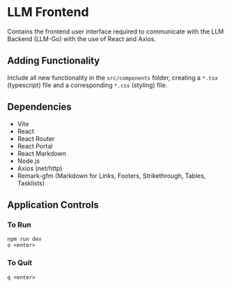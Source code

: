 # LLM Frontend

Contains the frontend user interface required to communicate with the LLM Backend (LLM-Go) with the use of React and Axios.

## Adding Functionality

Include all new functionality in the `src/components` folder, creating a `*.tsx` (typescript) file and a corresponding `*.css` (styling) file.

## Dependencies

- Vite
- React
- React Router
- React Portal
- React Markdown
- Node.js
- Axios (net/http)
- Remark-gfm (Markdown for Links, Footers, Strikethrough, Tables, Tasklists)

## Application Controls

### To Run

```
npm run dev
o <enter>
```

### To Quit

```
q <enter>
```
